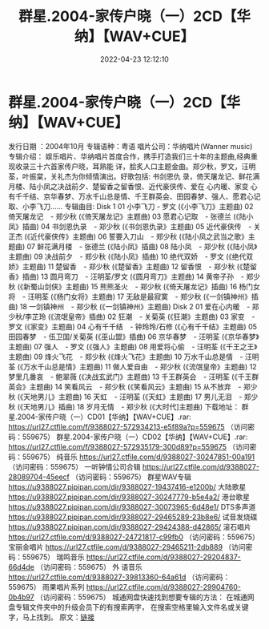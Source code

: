 ﻿---
title: 群星.2004-家传户晓（一）2CD【华纳】【WAV+CUE】
date: 2022-04-23 12:12:10
categories: WAV车载音乐、镜像
tags: 国语流行
---
# 群星.2004-家传户晓（一）2CD【华纳】【WAV+CUE】

发行日期 ：2004年10月
专辑语种：粤语
唱片公司：华纳唱片(Wanner
music)
专辑介绍：
娱乐唱片、华纳唱片首度合作，携手打造我们三十年的主题曲,经典重现收录三十六首家传户晓，耳熟能
详，脍炙人口主题金曲。郑少秋，罗文，汪明荃，叶振棠，关礼杰为你倾情演出。好歌包括: 书剑恩仇
录，倚天屠龙记、鲜花满月楼、陆小凤之决战前夕、楚留香之留香恨、近代豪侠传、爱在 心内暖、家变
心有千千结、京华春梦、万水千山总是情、千王群英会、田园春梦、强人、愿君心记取、小李飞刀……
专辑曲目:
Disk 1
01 小李飞刀 - 罗文 (《小李飞刀》主题曲)
02 倚天屠龙记　- 郑少秋 (《倚天屠龙记》主题曲)
03 愿君心记取　- 张德兰 (《陆小凤》插曲)
04 书剑恩仇录　- 郑少秋 (《书剑恩仇录》主题曲)
05 近代豪侠传　- 关正杰 (《近代豪侠传》主题曲)
06 誓要入刀山　- 郑少秋 (《陆小凤之武当之歌》主题曲)
07 鲜花满月楼　- 张德兰 (《陆小凤》插曲)
08 陆小凤　- 郑少秋 (《陆小凤》主题曲)
09 决战前夕　- 郑少秋 (《陆小凤》插曲)
10 绝代双娇　- 罗文 (《绝代双娇》主题曲)
11 楚留香　- 郑少秋 (《楚留香》主题曲)
12 留香恨　- 郑少秋 (《楚留香》插曲)
13 圆月弯刀　- 汪明荃/罗文 (《圆月弯刀》主题曲)
14 黄帝子孙　- 郑少秋 (《新蜀山剑侠》主题曲)
15 熊熊圣火　- 郑少秋 (《倚天屠龙记》插曲)
16 杨门女将　- 汪明荃 (《杨门女将》主题曲)
17 无敌是最寂寞　- 郑少秋 (《一剑镇神州》插曲)
18 一剑镇神州　- 郑少秋 (《一剑镇神州》主题曲)
Disk 2
01 爱在心内暖　- 郑少秋/李芷玲 (《流氓皇帝》插曲)
02 狂潮　- 关菊英 (《狂潮》主题曲)
03 家变　- 罗文 (《家变》主题曲)
04 心有千千结　- 钟玲玲/石修 (《心有千千结》主题曲)
05 田园春梦　- 伍卫国/关菊英 (《巫山盟》插曲)
06 京华春梦　- 汪明荃 (《京华春梦》主题曲)
07 强人　- 罗文 (《强人》主题曲)
08 用爱将心偷　- 汪明荃 (《千王之王》主题曲)
09 烽火飞花　- 郑少秋 (《烽火飞花》主题曲)
10 万水千山总是情　- 汪明荃 (《万水千山总是情》主题曲)
11 做人爱自由　- 郑少秋 (《流氓皇帝》主题曲)
12 梦里几番哀　- 鲍翠薇 (《决战玄武门》主题曲)
13 千王群英会　- 汪明荃 (《千王群英会》主题曲)
14 笑看风云　- 郑少秋 (《笑看风云》主题曲)
15 从不放弃　- 郑少秋 (《天地男儿》主题曲)
16 天虹　- 汪明荃 (《天虹》主题曲)
17 男儿无泪　- 郑少秋 (《天地男儿》插曲)
18 岁月无情　- 郑少秋 (《大时代]主题曲)
下载地址：
群星.2004-家传户晓（一）CD01【华纳】【WAV+CUE】.rar: https://url27.ctfile.com/f/9388027-572934213-e5f89a?p=559675
（访问密码：559675）
群星.2004-家传户晓（一）CD02【华纳】【WAV+CUE】.rar: https://url27.ctfile.com/f/9388027-572935179-300d89?p=559675
（访问密码：559675）
纯音乐
https://url27.ctfile.com/d/9388027-30247851-00a191
（访问密码：559675）
一听钟情公司合辑
https://url27.ctfile.com/d/9388027-28089704-45eecf
（访问密码：559675）
群星WAV专辑
https://u9388027.pipipan.com/dir/9388027-19437416-e1200b/
大陆歌星
https://u9388027.pipipan.com/dir/9388027-30247779-b5e4a2/
港台歌星
https://u9388027.pipipan.com/dir/9388027-30073965-6d48e1/
DTS多声道
https://u9388027.pipipan.com/dir/9388027-29465289-23b8e6/
试音发烧碟
https://u9388027.pipipan.com/dir/9388027-29424388-d42865/
滚石唱片
https://url27.ctfile.com/d/9388027-24721817-c99fb0
（访问密码：559675）
宝丽金唱片
https://url27.ctfile.com/d/9388027-29465211-2db889
（访问密码：559675）
瑞鸣音乐
https://url27.ctfile.com/d/9388027-29204837-66d4de
（访问密码：559675）
外
语音乐
https://url27.ctfile.com/d/9388027-39813360-64a61d
（访问密码：559675）
雨果唱片系列
https://url27.ctfile.com/d/9388027-29904760-0b4b97
（访问密码：559675）
城通网盘快速找到想要专辑的方法：
在城通网盘专辑文件夹中的升级会员下的有搜索两字，
在搜索空格里输入文件名或关键字，马上找到。
原文：[链接](https://blog.sina.com.cn/s/blog_1647c7e7601030wtn.html)